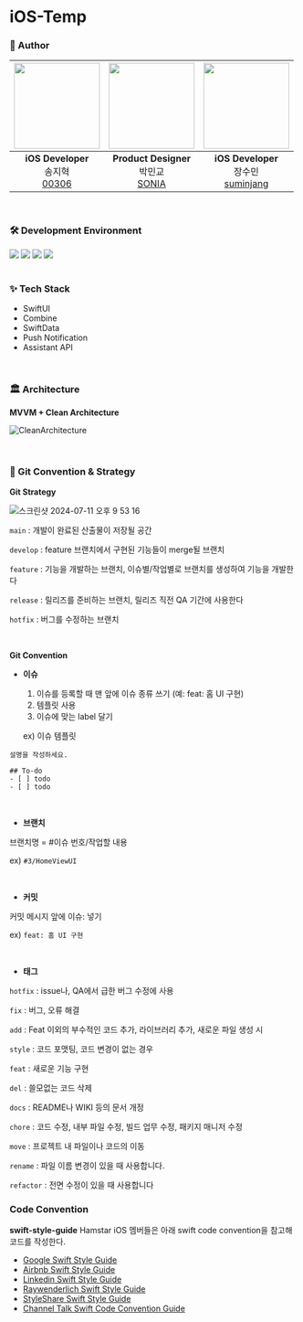 # iOS-Temp


###  Author

|<img src="https://avatars.githubusercontent.com/u/114010099?v=4" width="150" height="150"/>|<img src="https://avatars.githubusercontent.com/u/126383419?v=4" width="150" height="150"/>|<img src="https://avatars.githubusercontent.com/u/127755029?v=4" width="150" height="150"/>|
|:-:|:-:|:-:|
|**iOS Developer**<br/>송지혁<br/>[00306](https://github.com/00306)|**Product Designer**<br/>박민교<br/>[SONIA](https://github.com/sonia-nines)|**iOS Developer**<br/>장수민<br/>[suminjang](https://github.com/sumintnals)|


<br />


### 🛠️ Development Environment
<div>
<img src="https://img.shields.io/badge/17+-555555?style=for-the-badge&logo=ios&logoColor=white">
<img src="https://img.shields.io/badge/Swift 5.7-F05138?style=for-the-badge&logo=swift&logoColor=white">
<img src="https://img.shields.io/badge/Xcode-147EFB?style=for-the-badge&logo=Xcode&logoColor=white">
<img src="https://img.shields.io/badge/SPM-000000?style=for-the-badge&logo=swift&logoColor=white">
  
</div>


<br />



### ✨ Tech Stack
* SwiftUI
* Combine
* SwiftData
* Push Notification
* Assistant API


<br />


### 🏛️ Architecture

 **MVVM + Clean Architecture**

![CleanArchitecture](https://github.com/user-attachments/assets/01158f28-f8c4-4128-a386-5f3c6d781d4d)


<br />




### 📌 Git Convention & Strategy
**Git Strategy**

![스크린샷 2024-07-11 오후 9 53 16](https://github.com/Hamstar-SeSACTHON/iOS-Temp/assets/114010099/6cc2d8eb-fe5a-43a0-9c2b-8b32ab742c9d)


`main` : 개발이 완료된 산출물이 저장될 공간

`develop` : feature 브랜치에서 구현된 기능들이 merge될 브랜치

`feature` : 기능을 개발하는 브랜치, 이슈별/작업별로 브랜치를 생성하여 기능을 개발한다

`release` : 릴리즈를 준비하는 브랜치, 릴리즈 직전 QA 기간에 사용한다

`hotfix` : 버그를 수정하는 브랜치

<br />

**Git Convention**

* **이슈**
  1. 이슈를 등록할 때 맨 앞에 이슈 종류 쓰기 (예: feat: 홈 UI 구현)
  2. 템플릿 사용
  3. 이슈에 맞는 label 달기

  ex) 이슈 템플릿
```## Description
설명을 작성하세요.

## To-do
- [ ] todo
- [ ] todo
```

<br />

* **브랜치**
  
브랜치명 = #이슈 번호/작업할 내용

ex) `#3/HomeViewUI`

<br />

* **커밋**
  
커밋 메시지 앞에 이슈: 넣기

ex) `feat: 홈 UI 구현`

<br />

* **태그**
  
`hotfix` : issue나, QA에서 급한 버그 수정에 사용

`fix` : 버그, 오류 해결

`add` : Feat 이외의 부수적인 코드 추가, 라이브러리 추가, 새로운 파일 생성 시

`style` : 코드 포맷팅, 코드 변경이 없는 경우

`feat` : 새로운 기능 구현

`del` : 쓸모없는 코드 삭제

`docs` : README나 WIKI 등의 문서 개정

`chore` : 코드 수정, 내부 파일 수정, 빌드 업무 수정, 패키지 매니저 수정

`move` : 프로젝트 내 파일이나 코드의 이동

`rename` : 파일 이름 변경이 있을 때 사용합니다.

`refactor` : 전면 수정이 있을 때 사용합니다



### Code Convention
**swift-style-guide**
Hamstar iOS 멤버들은 아래 swift code convention을 참고해 코드를 작성한다.

- [Google Swift Style Guide](https://google.github.io/swift/)
- [Airbnb Swift Style Guide](https://github.com/airbnb/swift)
- [Linkedin Swift Style Guide](https://github.com/linkedin/swift-style-guide)
- [Raywenderlich Swift Style Guide](https://github.com/raywenderlich/swift-style-guide)
- [StyleShare Swift Style Guide](https://github.com/StyleShare/swift-style-guide#%EC%B5%9C%EB%8C%80-%EC%A4%84-%EA%B8%B8%EC%9D%B4)
- [Channel Talk Swift Code Convention Guide](https://github.com/channel-io/ios-convention-guide)
